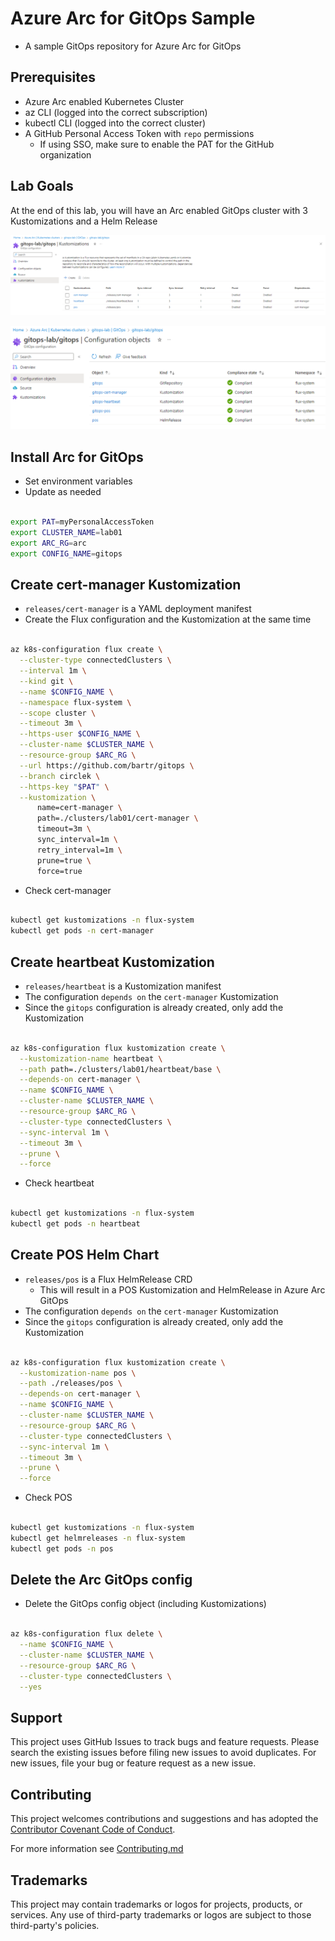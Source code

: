 # Azure Arc for GitOps Sample

- A sample GitOps repository for Azure Arc for GitOps

## Prerequisites

- Azure Arc enabled Kubernetes Cluster
- az CLI (logged into the correct subscription)
- kubectl CLI (logged into the correct cluster)
- A GitHub Personal Access Token with `repo` permissions
  - If using SSO, make sure to enable the PAT for the GitHub organization

## Lab Goals

At the end of this lab, you will have an Arc enabled GitOps cluster with 3 Kustomizations and a Helm Release

![GitOps Kustomizations](./images/GitOps-Kustomizations.png)

![GitOps Configuration](./images/GitOps-Configuration.png)

## Install Arc for GitOps

- Set environment variables
- Update as needed

```bash

export PAT=myPersonalAccessToken
export CLUSTER_NAME=lab01
export ARC_RG=arc
export CONFIG_NAME=gitops

```

## Create cert-manager Kustomization

- `releases/cert-manager` is a YAML deployment manifest
- Create the Flux configuration and the Kustomization at the same time

```bash

az k8s-configuration flux create \
  --cluster-type connectedClusters \
  --interval 1m \
  --kind git \
  --name $CONFIG_NAME \
  --namespace flux-system \
  --scope cluster \
  --timeout 3m \
  --https-user $CONFIG_NAME \
  --cluster-name $CLUSTER_NAME \
  --resource-group $ARC_RG \
  --url https://github.com/bartr/gitops \
  --branch circlek \
  --https-key "$PAT" \
  --kustomization \
      name=cert-manager \
      path=./clusters/lab01/cert-manager \
      timeout=3m \
      sync_interval=1m \
      retry_interval=1m \
      prune=true \
      force=true

```

- Check cert-manager

```bash

kubectl get kustomizations -n flux-system
kubectl get pods -n cert-manager

```

## Create heartbeat Kustomization

- `releases/heartbeat` is a Kustomization manifest
- The configuration `depends on` the `cert-manager` Kustomization
- Since the `gitops` configuration is already created, only add the Kustomization

```bash

az k8s-configuration flux kustomization create \
  --kustomization-name heartbeat \
  --path path=./clusters/lab01/heartbeat/base \
  --depends-on cert-manager \
  --name $CONFIG_NAME \
  --cluster-name $CLUSTER_NAME \
  --resource-group $ARC_RG \
  --cluster-type connectedClusters \
  --sync-interval 1m \
  --timeout 3m \
  --prune \
  --force

```

- Check heartbeat

```bash

kubectl get kustomizations -n flux-system
kubectl get pods -n heartbeat

```

## Create POS Helm Chart

- `releases/pos` is a Flux HelmRelease CRD
  - This will result in a POS Kustomization and HelmRelease in Azure Arc GitOps
- The configuration `depends on` the `cert-manager` Kustomization
- Since the `gitops` configuration is already created, only add the Kustomization

```bash

az k8s-configuration flux kustomization create \
  --kustomization-name pos \
  --path ./releases/pos \
  --depends-on cert-manager \
  --name $CONFIG_NAME \
  --cluster-name $CLUSTER_NAME \
  --resource-group $ARC_RG \
  --cluster-type connectedClusters \
  --sync-interval 1m \
  --timeout 3m \
  --prune \
  --force

```

- Check POS

```bash

kubectl get kustomizations -n flux-system
kubectl get helmreleases -n flux-system
kubectl get pods -n pos

```

## Delete the Arc GitOps config

- Delete the GitOps config object (including Kustomizations)

```bash

az k8s-configuration flux delete \
  --name $CONFIG_NAME \
  --cluster-name $CLUSTER_NAME \
  --resource-group $ARC_RG \
  --cluster-type connectedClusters \
  --yes

```

## Support

This project uses GitHub Issues to track bugs and feature requests. Please search the existing issues before filing new issues to avoid duplicates.  For new issues, file your bug or feature request as a new issue.

## Contributing

This project welcomes contributions and suggestions and has adopted the [Contributor Covenant Code of Conduct](https://www.contributor-covenant.org/version/2/1/code_of_conduct.html).

For more information see [Contributing.md](./.github/CONTRIBUTING.md)

## Trademarks

This project may contain trademarks or logos for projects, products, or services. Any use of third-party trademarks or logos are subject to those third-party's policies.
